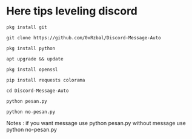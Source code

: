 # Here tips leveling discord
```
pkg install git
```
```
git clone https://github.com/0xRzbal/Discord-Message-Auto
```
```
pkg install python
```
```
apt upgrade && update
```
```
pkg install openssl
```
```
pip install requests colorama
```
```
cd Discord-Message-Auto
```
```
python pesan.py
```
```
python no-pesan.py
```
Notes : 
if you want message use python pesan.py without message use python no-pesan.py
